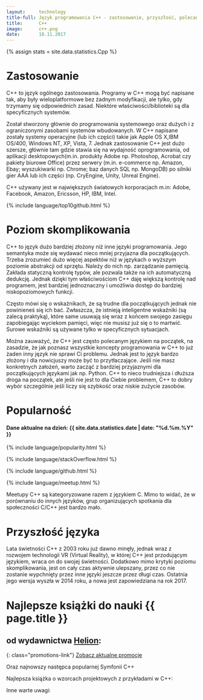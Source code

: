 ```yaml
---
layout:     technology
title-full: Język programowania C++ - zastosowanie, przyszłość, polecane książki
title:      C++
image:      c++.png
date:       18.11.2017
---
```


{% assign stats = site.data.statistics.Cpp %}

# Zastosowanie

C++ to język ogólnego zastosowania. Programy w C++ mogą być napisane tak, aby były wieloplatformowe bez żadnym modyfikacji, ale tylko, gdy trzymamy się odpowiednich zasad. Niektóre właściwości/biblioteki są dla specyficznych systemów.

Został stworzony głównie do programowania systemowego oraz dużych i z ograniczonymi zasobami systemów wbudowanych. W C++ napisane zostały systemy operacyjne (lub ich części) takie jak Apple OS X,IBM OS/400, Windows NT, XP, Vista, 7. Jednak zastosowanie C++ jest dużo szersze, głównie tam gdzie stawia się na wydajność oprogramowania, od aplikacji desktopowych(m.in. produkty Adobe np. Photoshop, Acrobat czy pakiety biurowe Office) przez serwery (m.in. e-commerce np. Amazon, Ebay; wyszukiwarki np. Chrome; baz danych SQL np. MongoDB) po silniki gier AAA lub ich części (np. CryEngine, Unity, Unreal Engine).

C++ używany jest w największych światowych korporacjach m.in: Adobe, Facebook, Amazon, Ericsson, HP, IBM, Intel.

{% include language/top10github.html %}

# Poziom skomplikowania

C++ to język dużo bardziej złożony niż inne języki programowania. Jego semantyka może się wydawać nieco mniej przyjazna dla początkujących. Trzeba zrozumieć dużo więcej aspektów niż w językach o wyższym poziomie abstrakcji od sprzętu. Należy do nich np. zarządzanie pamięcią. Zakłada statyczną kontrolę typów, ale pozwala także na ich automatyczną dedukcję. Jednak dzięki tym właściwościom C++ daję większą kontrolę nad programem, jest bardziej jednoznaczny i umożliwia dostęp do bardziej niskopoziomowych funkcji.

Często mówi się o wskaźnikach, że są trudne dla początkujących jednak nie powinieneś się ich bać. Zwłaszcza, że istnieją inteligentne wskaźniki (są zalecą praktyką), które same usuwają się wraz z końcem swojego zasięgu zapobiegając wyciekom pamięci, więc nie musisz już się o to martwić. Surowe wskaźniki są używane tylko w specyficznych sytuacjach.

Można zauważyć, że C++ jest często polecanym językiem na początek, na zasadzie, że jak poznasz wszystkie koncepty programowania w C++ to już żaden inny język nie sprawi Ci problemu. Jednak jest to język bardzo złożony i dla nowicjuszy może być to przytłaczające. Jeśli nie masz konkretnych założeń, warto zacząć z bardziej przyjaznymi dla początkujących językami jak np. Python. C++ to nieco trudniejsza i dłuższa droga na początek, ale jeśli nie jest to dla Ciebie problemem, C++ to dobry wybór szczególnie jeśli liczy się szybkość oraz niskie zużycie zasobów.

# Popularność

<h4>Dane aktualne na dzień: {{ site.data.statistics.date | date: "%d.%m.%Y"  }}</h4>

{% include language/popularity.html %}

{% include language/stackOverflow.html %}

{% include language/github.html %}

{% include language/meetup.html %}

Meetupy C++ są kategoryzowane razem z językiem C. Mimo to widać, że w porównaniu do innych języków, grup organizujących spotkania dla społeczności C/C++ jest bardzo mało.

# Przyszłość języka

Lata świetności C++ z 2003 roku już dawno minęły, jednak wraz z rozwojem technologii VR (Virtual Reality), w której C++ jest przodującym językiem, wraca on do swojej świetności. Dodatkowo mimo krytyki poziomu skomplikowania, jest on cały czas aktywnie ulepszany, przez co nie zostanie wypchnięty przez inne języki jeszcze przez długi czas. Ostatnia jego wersja wyszła w 2014 roku, a nowa jest zapowiedziana na rok 2017.

# Najlepsze książki do nauki {{ page.title }}
## od wydawnictwa [Helion](https://helion.pl/view/9102Q):

{: class="promotions-link"}
[Zobacz aktualne promocje](https://helion.pl/page/9102Q/promocje)


<div class="book">
    <script src="https://helion.pl/plugins/new/ksiazkasm.phi?id=cppri6&nr=9102Q&size=181&utf8=1"></script>
</div>

<div class="book">
    <script src="https://helion.pl/plugins/new/ksiazkasm.phi?id=jcppkw&nr=9102Q&size=181&utf8=1"></script>
</div>

<div class="book">
    <script src="https://helion.pl/plugins/new/ksiazkasm.phi?id=cppppo&nr=9102Q&size=181&utf8=1"></script>
</div>

Oraz najnowszy następca popularnej Symfonii C++

<div class="book">
    <script src="https://helion.pl/plugins/new/ksiazkasm.phi?id=ocpp11&nr=9102Q&size=181&utf8=1"></script>
</div>

Najlepsza książka o wzorcach projektowych z przykładami w C++:

<div class="book">
    <script src="https://helion.pl/plugins/new/ksiazkasm.phi?id=wzoelv&nr=9102Q&size=181&utf8=1"></script>
</div>

Inne warte uwagi:

<div class="book">
    <script src="https://helion.pl/plugins/new/ksiazkasm.phi?id=cpbsp2&nr=9102Q&size=181&utf8=1"></script>
</div>